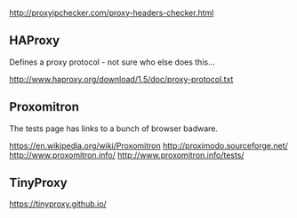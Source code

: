 
<!--
-->

http://proxyipchecker.com/proxy-headers-checker.html

HAProxy
-------

Defines a proxy protocol - not sure who else does this...

http://www.haproxy.org/download/1.5/doc/proxy-protocol.txt

Proxomitron
-----------

The tests page has links to a bunch of browser badware.

https://en.wikipedia.org/wiki/Proxomitron
http://proximodo.sourceforge.net/
http://www.proxomitron.info/
http://www.proxomitron.info/tests/

TinyProxy
---------

https://tinyproxy.github.io/


<!-- vim: set autoindent expandtab sw=4 syntax=markdown: -->
